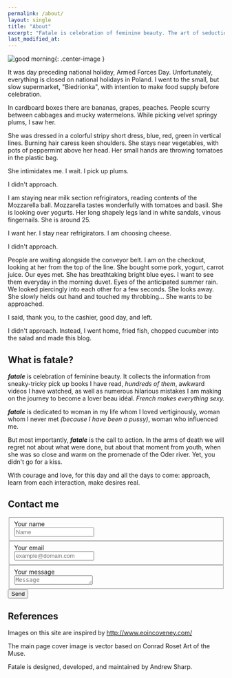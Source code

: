 ```yaml
---
permalink: /about/
layout: single
title: "About"
excerpt: "Fatale is celebration of feminine beauty. The art of seduction."
last_modified_at:
---
```


![good morning]({{"/assets/images/about.svg"|relative_url}}){: .center-image }

It was day preceding national holiday, Armed Forces Day. Unfortunately, everything is closed on national holidays in Poland.
I went to the small, but slow supermarket, "Biedrionka", with intention to make food supply before celebration. 

In cardboard boxes there are bananas, grapes, peaches. People scurry between cabbages and mucky watermelons.
While picking velvet springy plums, I saw her. 

She was dressed in a colorful stripy short dress, blue, red, green in vertical lines. Burning hair caress keen shoulders.  She stays near vegetables, with pots of peppermint above her head. Her small hands are throwing tomatoes in the plastic bag.

She intimidates me.
I wait. I pick up plums.

I didn't approach.

I am staying near milk section refrigirators, reading contents of the Mozzarella ball. Mozzarella tastes wonderfully with tomatoes and basil. She is looking over yogurts. Her long shapely legs land in white sandals, vinous fingernails. She is around 25.

I want her.
I stay near refrigirators. I am choosing cheese.

I didn't approach.

People are waiting alongside the conveyor belt. I am  on the checkout, looking at her from the top of the line.
She bought some pork, yogurt, carrot juice.
Our eyes met. She has breathtaking bright blue eyes. I want to see them everyday in the morning duvet. Eyes of the anticipated summer rain. We looked piercingly into each other for a few seconds. She looks away. She slowly helds out  hand and touched my throbbing...
She wants to be approached.

I said, thank you, to the cashier, good day, and left.

I didn't approach.
Instead, I went home, fried fish, chopped cucumber into the salad and made this blog.

## What is fatale?

_**fatale**_ is celebration of feminine beauty. It collects  the information from sneaky-tricky pick up books I have read, _hundreds of them_, awkward videos I have watched, as well as numerous hilarious mistakes I am making on the journey to become a lover beau idéal. _French makes everything sexy._

_**fatale**_ is dedicated to woman in my life whom I loved vertiginously, woman whom I never met _(because I have been a pussy)_, woman who influenced me.

But most importantly,
_**fatale**_ is the call to action. In the arms of death we will regret not about what were done, but about that moment from youth, when she was so close and warm on the promenade of the Oder river. Yet, you didn't go for a kiss.

With courage and love, for this day and all the days to come: approach, learn from each interaction, make desires real.

## Contact me

<form action="//formspree.io/email@domain.com" method="POST">
 <fieldset>
 <label for="name">Your name</label><br>
 <input type="text" name="name" placeholder="Name" id="name" required>
 </fieldset>
 <fieldset>
 <label for="_replyto">Your email</label><br>
 <input type="email" name="_replyto" placeholder="example@domain.com" id="_replyto" required>
 </fieldset>
 <fieldset>
 <label for="message">Your message</label><br>
 <textarea name="message" rows="1" placeholder="Message" id="message" required></textarea>
 </fieldset>
 <input class="hidden" type="text" name="_gotcha" style="display:none">
 <input class="hidden" type="hidden" name="_subject" value="Message via http://domain.com">
<input class="button submit" type="submit" value="Send">
</form>

## References

Images on this site are inspired by http://www.eoincoveney.com/

The main page cover image is vector based on Conrad Roset Art of the Muse.

Fatale is designed, developed, and maintained by Andrew Sharp.

